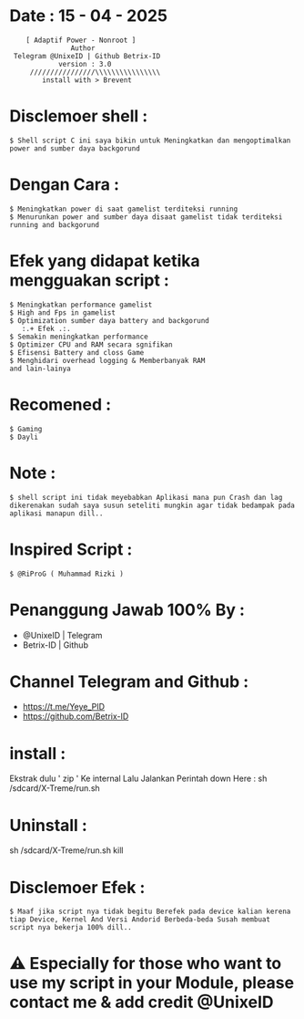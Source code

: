 # Date : 15 - 04 - 2025          
        [ Adaptif Power - Nonroot ]
                   Author 
     Telegram @UnixeID | Github Betrix-ID
                version : 3.0
         ////////////////\\\\\\\\\\\\\\\\
            install with > Brevent

# Disclemoer shell :
    $ Shell script C ini saya bikin untuk Meningkatkan dan mengoptimalkan power and sumber daya backgorund 
    
# Dengan Cara :
    $ Meningkatkan power di saat gamelist terditeksi running
    $ Menurunkan power and sumber daya disaat gamelist tidak terditeksi running and backgorund

# Efek yang didapat ketika mengguakan script :
    $ Meningkatkan performance gamelist
    $ High and Fps in gamelist
    $ Optimization sumber daya battery and backgorund
       :.+ Efek .:.
    $ Semakin meningkatkan performance
    $ Optimizer CPU and RAM secara sgnifikan
    $ Efisensi Battery and closs Game
    $ Menghidari overhead logging & Memberbanyak RAM 
    and lain-lainya

# Recomened :
    $ Gaming
    $ Dayli
    
# Note :
    $ shell script ini tidak meyebabkan Aplikasi mana pun Crash dan lag dikerenakan sudah saya susun seteliti mungkin agar tidak bedampak pada aplikasi manapun dill..
                        
# Inspired Script :
    $ @RiProG ( Muhammad Rizki )

# Penanggung Jawab 100% By :
- @UnixeID | Telegram
- Betrix-ID   | Github

# Channel Telegram and Github :
- https://t.me/Yeye_PID
- https://github.com/Betrix-ID

# install :
Ekstrak dulu ' zip ' Ke internal
Lalu Jalankan Perintah down Here :
sh /sdcard/X-Treme/run.sh

# Uninstall : 
sh /sdcard/X-Treme/run.sh kill

# Disclemoer Efek :
    $ Maaf jika script nya tidak begitu Berefek pada device kalian kerena tiap Device, Kernel And Versi Andorid Berbeda-beda Susah membuat script nya bekerja 100% dill..

# ⚠️ Especially for those who want to use my script in your Module, please contact me & add credit @UnixeID